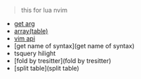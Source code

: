 > this for lua nvim

- [get arg](get-arg)
- [array(table)](array-table)
- [vim api](vim-api)
- [get name of syntax](get name of syntax)
- tsquery hilight
- [fold by tresitter](fold by tresitter)
- [split table](split table)
